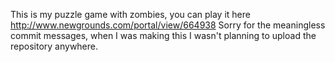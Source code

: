 This is my puzzle game with zombies, you can play it here
http://www.newgrounds.com/portal/view/664938
Sorry for the meaningless commit messages, when I was making this I wasn't planning to upload the repository anywhere.
